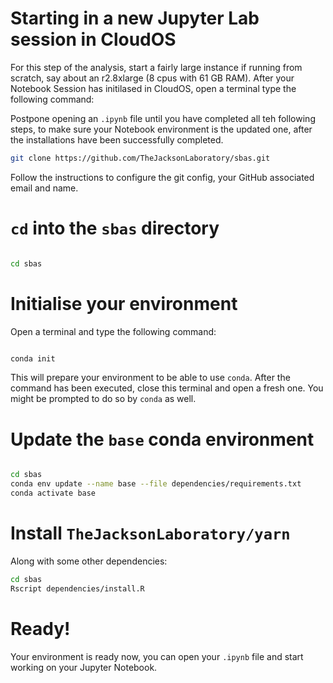 # Starting in a new Jupyter Lab session in CloudOS
For this step of the analysis, start a fairly large instance if running from scratch, say about an r2.8xlarge (8 cpus with 61 GB RAM).
After your Notebook Session has initilased in CloudOS, open a terminal type the following command:


Postpone opening an `.ipynb` file until you have completed all teh following steps, to make sure your Notebook environment is the updated one, after the installations have been successfully completed.


```bash
git clone https://github.com/TheJacksonLaboratory/sbas.git
```

Follow the instructions to configure the git config, your GitHub associated email and name.

# `cd` into the `sbas` directory

```bash

cd sbas

```

# Initialise your environment

Open a terminal and type the following command:

```bash

conda init

```

This will prepare your environment to be able to use `conda`. After the command has been executed, close this terminal and open a fresh one.
You might be prompted to do so by `conda` as well.


# Update the `base` conda environment

```bash

cd sbas
conda env update --name base --file dependencies/requirements.txt
conda activate base

```

#  Install `TheJacksonLaboratory/yarn`

Along with some other dependencies:


```bash
cd sbas
Rscript dependencies/install.R 

```

# Ready!

Your environment is ready now, you can open your  `.ipynb` file and start working on your Jupyter Notebook.
